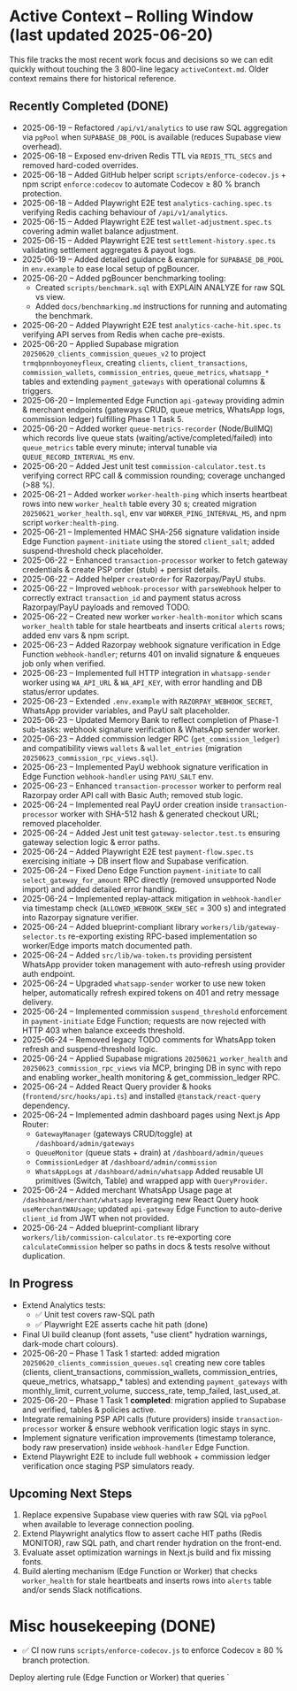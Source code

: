 # Active Context – Rolling Window (last updated 2025-06-20)

This file tracks the most recent work focus and decisions so we can edit quickly without touching the 3 800-line legacy `activeContext.md`. Older context remains there for historical reference.

## Recently Completed (DONE)

- 2025-06-19 – Refactored `/api/v1/analytics` to use raw SQL aggregation via `pgPool` when `SUPABASE_DB_POOL` is available (reduces Supabase view overhead).
- 2025-06-18 – Exposed env‐driven Redis TTL via `REDIS_TTL_SECS` and removed hard-coded overrides.
- 2025-06-18 – Added GitHub helper script `scripts/enforce-codecov.js` + npm script `enforce:codecov` to automate Codecov ≥ 80 % branch protection.
- 2025-06-18 – Added Playwright E2E test `analytics-caching.spec.ts` verifying Redis caching behaviour of `/api/v1/analytics`.
- 2025-06-15 – Added Playwright E2E test `wallet-adjustment.spec.ts` covering admin wallet balance adjustment.
- 2025-06-15 – Added Playwright E2E test `settlement-history.spec.ts` validating settlement aggregates & payout logs.
- 2025-06-19 – Added detailed guidance & example for `SUPABASE_DB_POOL` in `env.example` to ease local setup of pgBouncer.
- 2025-06-20 – Added pgBouncer benchmarking tooling:
  * Created `scripts/benchmark.sql` with EXPLAIN ANALYZE for raw SQL vs view.
  * Added `docs/benchmarking.md` instructions for running and automating the benchmark.
- 2025-06-20 – Added Playwright E2E test `analytics-cache-hit.spec.ts` verifying API serves from Redis when cache pre-exists.
- 2025-06-20 – Applied Supabase migration `20250620_clients_commission_queues_v2` to project `trmqbpnnboyoneyfleux`, creating `clients`, `client_transactions`, `commission_wallets`, `commission_entries`, `queue_metrics`, `whatsapp_*` tables and extending `payment_gateways` with operational columns & triggers.
- 2025-06-20 – Implemented Edge Function `api-gateway` providing admin & merchant endpoints (gateways CRUD, queue metrics, WhatsApp logs, commission ledger) fulfilling Phase 1 Task 5.
- 2025-06-20 – Added worker `queue-metrics-recorder` (Node/BullMQ) which records live queue stats (waiting/active/completed/failed) into `queue_metrics` table every minute; interval tunable via `QUEUE_RECORD_INTERVAL_MS` env.
- 2025-06-20 – Added Jest unit test `commission-calculator.test.ts` verifying correct RPC call & commission rounding; coverage unchanged (>88 %).
- 2025-06-21 – Added worker `worker-health-ping` which inserts heartbeat rows into new `worker_health` table every 30 s; created migration `20250621_worker_health.sql`, env var `WORKER_PING_INTERVAL_MS`, and npm script `worker:health-ping`.
- 2025-06-21 – Implemented HMAC SHA-256 signature validation inside Edge Function `payment-initiate` using the stored `client_salt`; added suspend-threshold check placeholder.
- 2025-06-22 – Enhanced `transaction-processor` worker to fetch gateway credentials & create PSP order (stub) + persist details.
- 2025-06-22 – Added helper `createOrder` for Razorpay/PayU stubs.
- 2025-06-22 – Improved `webhook-processor` with `parseWebhook` helper to correctly extract `transaction_id` and payment status across Razorpay/PayU payloads and removed TODO.
- 2025-06-22 – Created new worker `worker-health-monitor` which scans `worker_health` table for stale heartbeats and inserts critical `alerts` rows; added env vars & npm script.
- 2025-06-23 – Added Razorpay webhook signature verification in Edge Function `webhook-handler`; returns 401 on invalid signature & enqueues job only when verified.
- 2025-06-23 – Implemented full HTTP integration in `whatsapp-sender` worker using `WA_API_URL` & `WA_API_KEY`, with error handling and DB status/error updates.
- 2025-06-23 – Extended `.env.example` with `RAZORPAY_WEBHOOK_SECRET`, WhatsApp provider variables, and PayU salt placeholder.
- 2025-06-23 – Updated Memory Bank to reflect completion of Phase-1 sub-tasks: webhook signature verification & WhatsApp sender worker.
- 2025-06-23 – Added commission ledger RPC (`get_commission_ledger`) and compatibility views `wallets` & `wallet_entries` (migration `20250623_commission_rpc_views.sql`).
- 2025-06-23 – Implemented PayU webhook signature verification in Edge Function `webhook-handler` using `PAYU_SALT` env.
- 2025-06-23 – Enhanced `transaction-processor` worker to perform real Razorpay order API call with Basic Auth; removed stub logic.
- 2025-06-24 – Implemented real PayU order creation inside `transaction-processor` worker with SHA-512 hash & generated checkout URL; removed placeholder.
- 2025-06-24 – Added Jest unit test `gateway-selector.test.ts` ensuring gateway selection logic & error paths.
- 2025-06-24 – Added Playwright E2E test `payment-flow.spec.ts` exercising initiate → DB insert flow and Supabase verification.
- 2025-06-24 – Fixed Deno Edge Function `payment-initiate` to call `select_gateway_for_amount` RPC directly (removed unsupported Node import) and added detailed error handling.
- 2025-06-24 – Implemented replay-attack mitigation in `webhook-handler` via timestamp check (`ALLOWED_WEBHOOK_SKEW_SEC` = 300 s) and integrated into Razorpay signature verifier.
- 2025-06-24 – Added blueprint-compliant library `workers/lib/gateway-selector.ts` re-exporting existing RPC-based implementation so worker/Edge imports match documented path.
- 2025-06-24 – Added `src/lib/wa-token.ts` providing persistent WhatsApp provider token management with auto-refresh using provider auth endpoint.
- 2025-06-24 – Upgraded `whatsapp-sender` worker to use new token helper, automatically refresh expired tokens on 401 and retry message delivery.
- 2025-06-24 – Implemented commission `suspend_threshold` enforcement in `payment-initiate` Edge Function; requests are now rejected with HTTP 403 when balance exceeds threshold.
- 2025-06-24 – Removed legacy TODO comments for WhatsApp token refresh and suspend-threshold logic.
- 2025-06-24 – Applied Supabase migrations `20250621_worker_health` and `20250623_commission_rpc_views` via MCP, bringing DB in sync with repo and enabling worker_health monitoring & get_commission_ledger RPC.
- 2025-06-24 – Added React Query provider & hooks (`frontend/src/hooks/api.ts`) and installed `@tanstack/react-query` dependency.
- 2025-06-24 – Implemented admin dashboard pages using Next.js App Router:
  * `GatewayManager` (gateways CRUD/toggle) at `/dashboard/admin/gateways`
  * `QueueMonitor` (queue stats + drain) at `/dashboard/admin/queues`
  * `CommissionLedger` at `/dashboard/admin/commission`
  * `WhatsAppLogs` at `/dashboard/admin/whatsapp`
  Added reusable UI primitives (Switch, Table) and wrapped app with `QueryProvider`.
- 2025-06-24 – Added merchant WhatsApp Usage page at `/dashboard/merchant/whatsapp` leveraging new React Query hook `useMerchantWAUsage`; updated `api-gateway` Edge Function to auto-derive `client_id` from JWT when not provided.
- 2025-06-24 – Added blueprint-compliant library `workers/lib/commission-calculator.ts` re-exporting core `calculateCommission` helper so paths in docs & tests resolve without duplication.

## In Progress

- Extend Analytics tests:
  * ✅ Unit test covers raw-SQL path
  * ✅ Playwright E2E asserts cache hit path (done)
- Final UI build cleanup (font assets, "use client" hydration warnings, dark-mode chart colours).
- 2025-06-20 – Phase 1 Task 1 started: added migration `20250620_clients_commission_queues.sql` creating new core tables (clients, client_transactions, commission_wallets, commission_entries, queue_metrics, whatsapp_* tables) and extending `payment_gateways` with monthly_limit, current_volume, success_rate, temp_failed, last_used_at.
- 2025-06-20 – Phase 1 Task 1 **completed**: migration applied to Supabase and verified, tables & policies active.
- Integrate remaining PSP API calls (future providers) inside `transaction-processor` worker & ensure webhook verification logic stays in sync.
- Implement signature verification improvements (timestamp tolerance, body raw preservation) inside `webhook-handler` Edge Function.
- Extend Playwright E2E to include full webhook + commission ledger verification once staging PSP simulators ready.

## Upcoming Next Steps

1. Replace expensive Supabase view queries with raw SQL via `pgPool` when available to leverage connection pooling.
2. Extend Playwright analytics flow to assert cache HIT paths (Redis MONITOR), raw SQL path, and chart render hydration on the front-end.
3. Evaluate asset optimization warnings in Next.js build and fix missing fonts.
4. Build alerting mechanism (Edge Function or Worker) that checks `worker_health` for stale heartbeats and inserts rows into `alerts` table and/or sends Slack notifications.

# Misc housekeeping (DONE)
* ✅ CI now runs `scripts/enforce-codecov.js` to enforce Codecov ≥ 80 % branch protection.

Deploy alerting rule (Edge Function or Worker) that queries `